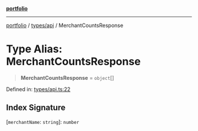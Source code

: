 [**portfolio**](../../../README.md)

***

[portfolio](../../../modules.md) / [types/api](../README.md) / MerchantCountsResponse

# Type Alias: MerchantCountsResponse

> **MerchantCountsResponse** = `object`[]

Defined in: [types/api.ts:22](https://github.com/tnorlund/Portfolio/blob/173853b09e36c18e6ada8967dc1cace6b193171c/portfolio/types/api.ts#L22)

## Index Signature

\[`merchantName`: `string`\]: `number`
